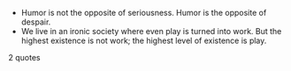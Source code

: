  - Humor is not the opposite of seriousness. Humor is the opposite of despair.
 - We live in an ironic society where even play is turned into work. But the highest existence is not work; the highest level of existence is play.

2 quotes